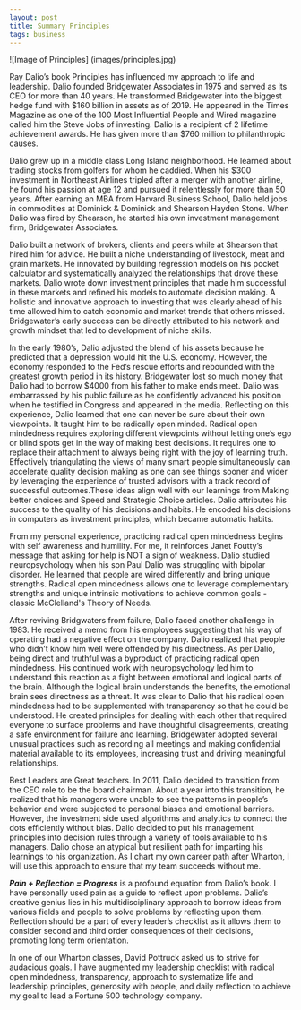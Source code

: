 ```yaml
---
layout: post
title: Summary Principles
tags: business
---
```


![Image of Principles] (images/principles.jpg)

Ray Dalio’s book Principles has influenced my approach to life and leadership. Dalio founded Bridgewater Associates in 1975 and served as its CEO for more than 40 years. He transformed Bridgewater into the biggest hedge fund with $160 billion in assets as of 2019. He appeared in the Times Magazine as one of the 100 Most Influential People and Wired magazine called him the Steve Jobs of investing. Dalio is a recipient of 2 lifetime achievement awards. He has given more than $760 million to philanthropic causes.

Dalio grew up in a middle class Long Island neighborhood. He learned about trading stocks from golfers for whom he caddied. When his $300 investment in Northeast Airlines tripled after a merger with another airline, he found his passion at age 12 and pursued it relentlessly for more than 50 years. After earning an MBA from Harvard Business School, Dalio held jobs in commodities at Dominick & Dominick and Shearson Hayden Stone. When Dalio was fired by Shearson, he started his own investment management firm, Bridgewater Associates.

Dalio built a network of brokers, clients and peers while at Shearson that hired him for advice. He built a niche understanding of livestock, meat and grain markets. He innovated by building regression models on his pocket calculator and systematically analyzed the relationships that drove these markets. Dalio wrote down investment principles that made him successful in these markets and refined his models to automate decision making. A holistic and innovative approach to investing that was clearly ahead of his time allowed him to catch economic and market trends that others missed. Bridgewater’s early success can be directly attributed to his network and growth mindset that led to development of niche skills.

In the early 1980’s, Dalio adjusted the blend of his assets because he predicted that a depression would hit the U.S. economy. However, the economy responded to the Fed’s rescue efforts and rebounded with the greatest growth period in its history. Bridgewater lost so much money that Dalio had to borrow $4000 from his father to make ends meet. Dalio was embarrassed by his public failure as he confidently advanced his position when he testified in Congress and appeared in the media.
Reflecting on this experience, Dalio learned that one can never be sure about their own viewpoints. It taught him to be radically open minded. Radical open mindedness requires exploring different viewpoints without letting one’s ego or blind spots get in the way of making best decisions. It requires one to replace their attachment to always being right with the joy of learning truth. Effectively triangulating the views of many smart people simultaneously can accelerate quality decision making as one can see things sooner and wider by leveraging the experience of trusted advisors with a track record of successful outcomes.These ideas align well with our learnings from Making better choices and Speed and Strategic Choice articles. Dalio attributes his success to the quality of his decisions and habits. He encoded his decisions in computers as investment principles, which became automatic habits.

From my personal experience, practicing radical open mindedness begins with self awareness and humility. For me, it reinforces Janet Foutty’s message that asking for help is NOT a sign of weakness. Dalio studied neuropsychology when his son Paul Dalio was struggling with bipolar disorder. He learned that people are wired differently and bring unique strengths. Radical open mindedness allows one to leverage complementary strengths and unique intrinsic motivations to achieve common goals - classic McClelland's Theory of Needs.

After reviving Bridgwaters from failure, Dalio faced another challenge in 1983. He received a memo from his employees suggesting that his way of operating had a negative effect on the company. Dalio realized that people who didn’t know him well were offended by his directness. As per Dalio, being direct and truthful was a byproduct of practicing radical open mindedness. His continued work with neuropsychology led him to understand this reaction as a fight between emotional and logical parts of the brain. Although the logical brain understands the benefits, the emotional brain sees directness as a threat. It was clear to Dalio that his radical open mindedness had to be supplemented with transparency so that he could be understood. He created principles for dealing with each other that required everyone to surface problems and have thoughtful disagreements, creating a safe environment for failure and learning. Bridgewater adopted several unusual practices such as recording all meetings and making confidential material available to its employees, increasing trust and driving meaningful relationships.

Best Leaders are Great teachers. In 2011, Dalio decided to transition from the CEO role to be the board chairman. About a year into this transition, he realized that his managers were unable to see the patterns in people’s behavior and were subjected to personal biases and emotional barriers. However, the investment side used algorithms and analytics to connect the dots efficiently without bias. Dalio decided to put his management principles into decision rules through a variety of tools available to his managers. Dalio chose an atypical but resilient path for imparting his learnings to his organization. As I chart my own career path after Wharton, I will use this approach to ensure that my team succeeds without me.

***Pain + Reflection = Progress*** is a profound equation from Dalio’s book. I have personally used pain as a guide to reflect upon problems. Dalio’s creative genius lies in his multidisciplinary approach to borrow ideas from various fields and people to solve problems by reflecting upon them. Reflection should be a part of every leader’s checklist as it allows them to consider second and third order consequences of their decisions, promoting long term orientation.

In one of our Wharton classes, David Pottruck asked us to strive for audacious goals. I have augmented my leadership checklist with radical open mindedness, transparency, approach to systematize life and leadership principles, generosity with people, and daily reflection to achieve my goal to lead a Fortune 500 technology company.
